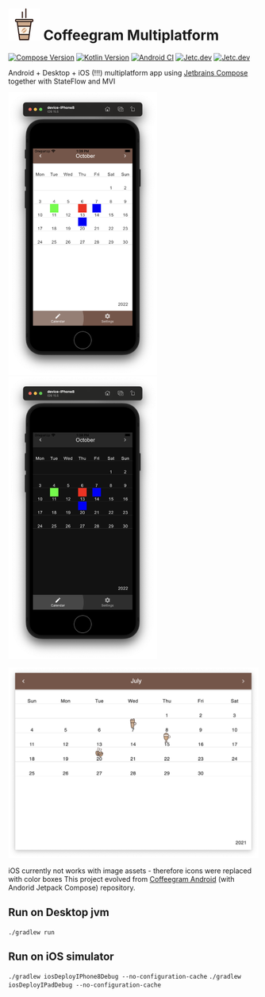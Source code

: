 # ![](images/icon.png) Coffeegram Multiplatform

[![Compose Version](https://img.shields.io/badge/JetBrains%20Compose-1.2.0-yellow)](https://github.com/JetBrains/compose-jb)
[![Kotlin Version](https://img.shields.io/badge/Kotlin-1.7.20-blue.svg)](https://kotlinlang.org)
[![Android CI](https://github.com/phansier/Coffeegram-Desktop/actions/workflows/android.yml/badge.svg)](https://github.com/phansier/Coffeegram-Desktop/actions/workflows/android.yml)
[![Jetc.dev](https://img.shields.io/badge/jetc.dev-77-blue)](https://jetc.dev/issues/077.html)
[![Jetc.dev](https://img.shields.io/badge/jetc.dev-130-blue)](https://jetc.dev/issues/130.html)


Android + Desktop + iOS (!!!) multiplatform app using [Jetbrains Compose](https://github.com/JetBrains/compose-jb) together with StateFlow and MVI

<img src="images/ios.png" alt="drawing" width="300"/>
<img src="images/ios_dark.png" alt="drawing" width="300"/>

![](images/desktop.png)

iOS currently not works with image assets - therefore icons were replaced with color boxes
This project evolved from [Coffeegram Android](https://github.com/phansier/Coffeegram) (with Andorid Jetpack Compose) repository.

## Run on Desktop jvm
`./gradlew run`

## Run on iOS simulator
`./gradlew iosDeployIPhone8Debug --no-configuration-cache`
`./gradlew iosDeployIPadDebug --no-configuration-cache`
